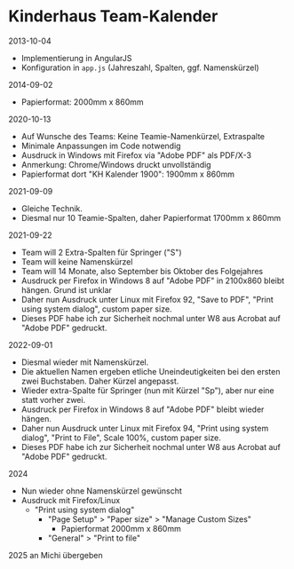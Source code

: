 # Kinderhaus Team-Kalender

2013-10-04

- Implementierung in AngularJS
- Konfiguration in `app.js` (Jahreszahl, Spalten, ggf. Namenskürzel)

2014-09-02

- Papierformat: 2000mm x 860mm

2020-10-13

- Auf Wunsche des Teams: Keine Teamie-Namenkürzel, Extraspalte
- Minimale Anpassungen im Code notwendig
- Ausdruck in Windows mit Firefox via "Adobe PDF" als PDF/X-3
- Anmerkung: Chrome/Windows druckt unvollständig
- Papierformat dort "KH Kalender 1900": 1900mm x 860mm

2021-09-09

- Gleiche Technik.
- Diesmal nur 10 Teamie-Spalten, daher Papierformat 1700mm x 860mm

2021-09-22

- Team will 2 Extra-Spalten für Springer ("S")
- Team will keine Namenskürzel
- Team will 14 Monate, also September bis Oktober des Folgejahres
- Ausdruck per Firefox in Windows 8 auf "Adobe PDF" in 2100x860 bleibt hängen.
  Grund ist unklar
- Daher nun Ausdruck unter Linux mit Firefox 92, "Save to PDF", "Print using system dialog", custom paper size.
- Dieses PDF habe ich zur Sicherheit nochmal unter W8 aus Acrobat auf "Adobe PDF" gedruckt.

2022-09-01

- Diesmal wieder mit Namenskürzel.
- Die aktuellen Namen ergeben etliche Uneindeutigkeiten bei den ersten zwei Buchstaben. Daher Kürzel angepasst.
- Wieder extra-Spalte für Springer (nun mit Kürzel "Sp"), aber nur eine statt vorher zwei.
- Ausdruck per Firefox in Windows 8 auf "Adobe PDF" bleibt wieder hängen.
- Daher nun Ausdruck unter Linux mit Firefox 94, "Print using system dialog", "Print to File", Scale 100%, custom paper size.
- Dieses PDF habe ich zur Sicherheit nochmal unter W8 aus Acrobat auf "Adobe PDF" gedruckt.

2024

- Nun wieder ohne Namenskürzel gewünscht
- Ausdruck mit Firefox/Linux
    - "Print using system dialog"
        - "Page Setup" > "Paper size" > "Manage Custom Sizes"
            - Papierformat 2000mm x 860mm
        - "General" > "Print to file"

2025 an Michi übergeben

